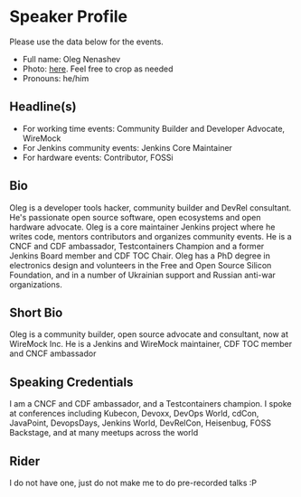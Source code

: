 # Speaker Profile

Please use the data below for the events.

- Full name: Oleg Nenashev
- Photo: [here](../images/profile.jpg). Feel free to crop as needed
- Pronouns: he/him

## Headline(s)

- For working time events: Community Builder and Developer Advocate, WireMock
- For Jenkins community events: Jenkins Core Maintainer
- For hardware events: Contributor, FOSSi

## Bio

Oleg is a developer tools hacker, community builder and DevRel consultant.
He's passionate open source software, open ecosystems and open hardware advocate.
Oleg is a core maintainer Jenkins project where he writes code, mentors contributors and organizes community events.
He is a CNCF and CDF ambassador, Testcontainers Champion and a former Jenkins Board member and CDF TOC Chair.
Oleg has a PhD degree in electronics design and volunteers in the Free and Open Source Silicon Foundation,
and in a number of Ukrainian support and Russian anti-war organizations.

## Short Bio

Oleg is a community builder, open source advocate and consultant, now at WireMock Inc.
He is a Jenkins and WireMock maintainer, CDF TOC member and CNCF ambassador

## Speaking Credentials

I am a CNCF and CDF ambassador, and a Testcontainers champion.
I spoke at conferences including Kubecon, Devoxx, DevOps World, cdCon, JavaPoint,
DevopsDays, Jenkins World, DevRelCon, Heisenbug, FOSS Backstage,
and at many meetups across the world

## Rider

I do not have one, just do not make me to do pre-recorded talks :P